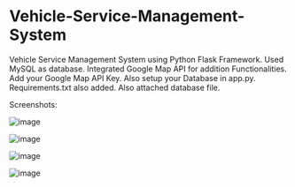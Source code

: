# Vehicle-Service-Management-System
Vehicle Service Management System using Python Flask Framework. Used MySQL as database.
Integrated Google Map API for addition Functionalities. Add your Google Map API Key. 
Also setup your Database in app.py.
Requirements.txt also added.
Also attached database file.

Screenshots:

![image](https://github.com/user-attachments/assets/b3729acd-65a9-48ea-8aa4-04d7e67b9c09)

![image](https://github.com/user-attachments/assets/90999ab4-ae13-4556-8814-309b90e19ae0)

![image](https://github.com/user-attachments/assets/72c90003-6655-4946-9da2-33264c689bda)

![image](https://github.com/user-attachments/assets/07bda548-bcce-4b77-b974-e096f93dd72b)
